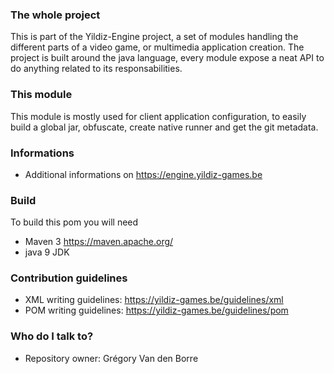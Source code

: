 ### The whole project ###

This is part of the Yildiz-Engine project, a set of modules handling the different parts of a video game, or multimedia application creation.
The project is built around the java language, every module expose a neat API to do anything related to its responsabilities.

### This module ###

This module is mostly used for client application configuration, to easily build a global jar, obfuscate, create native runner and get the git metadata.

### Informations ###

* Additional informations on https://engine.yildiz-games.be

### Build ###

To build this pom you will need

* Maven 3 https://maven.apache.org/
* java 9 JDK

### Contribution guidelines ###

* XML writing guidelines: https://yildiz-games.be/guidelines/xml
* POM writing guidelines: https://yildiz-games.be/guidelines/pom

### Who do I talk to? ###

* Repository owner: Grégory Van den Borre
